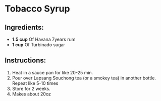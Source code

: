 # Tobacco Syrup

## Ingredients:
- **1.5 cup** Of Havana 7years rum
- **1 cup** Of Turbinado sugar

## Instructions:
1. Heat in a sauce pan for like 20-25 min.
2. Pour over Lapsang Souchong tea (or a smokey tea) in another bottle. Repeat like 5-10 times
3. Store for 2 weeks.
4. Makes about 20oz
